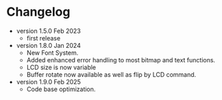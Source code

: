 # Changelog

* version 1.5.0 Feb 2023
	* first release
* version 1.8.0 Jan  2024
	* New Font System.
	* Added enhanced error handling to most bitmap and text functions.
	* LCD size is now variable
	* Buffer rotate now available as well as flip by LCD command.
* version 1.9.0 Feb 2025
	* Code base optimization. 
